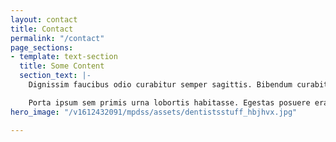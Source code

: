```yaml
---
layout: contact
title: Contact
permalink: "/contact"
page_sections:
- template: text-section
  title: Some Content
  section_text: |-
    Dignissim faucibus odio curabitur semper sagittis. Bibendum curabitur arcu porta himenaeos vitae volutpat. Fringilla justo ultrices maecenas venenatis auctor faucibus eget. Viverra maximus hendrerit facilisi enim. Nisl justo maximus quisque faucibus aliquam.

    Porta ipsum sem primis urna lobortis habitasse. Egestas posuere erat habitasse mus nisl proin mollis. Vitae quisque aptent facilisi eleifend phasellus integer semper placerat in.
hero_image: "/v1612432091/mpdss/assets/dentistsstuff_hbjhvx.jpg"

---
```

